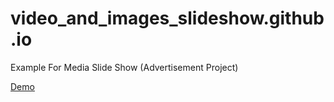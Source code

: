 # video_and_images_slideshow.github.io
Example For Media Slide Show (Advertisement Project)

[Demo](https://somnuekm.github.io/video_and_images_slideshow.github.io/)
